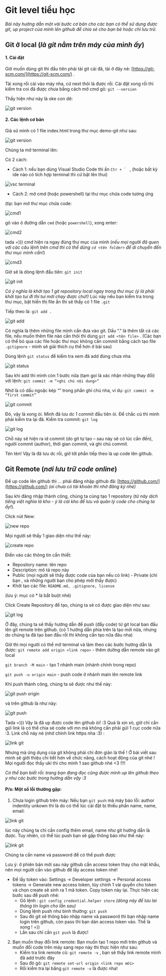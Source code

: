 
# Git level tiểu học

  

*Bài này hướng dẫn một vài bước cơ bản cho các bạn có thể sử dụng được git, up project của mình lên github để chia sẻ cho bạn bè hoặc chỉ lưu trữ.*

  
  

## Git ở local (*là git nằm trên máy của mình ấy*)

#### 1. Cài đặt

Giờ muốn dùng git thì đầu tiên phải tải git cái đã, tải ở đây nè: [https://git-scm.com/](https://git-scm.com/) .

Tải xong rồi cài vào máy nha, cứ next thôi là được rồi. Cài đặt xong rồi thì kiểm tra coi đã được chưa bằng cách mở cmd gõ: ```git --version```

  

Thấy hiện như này là oke con dê:

  

![git version](/lecture01/gitversion.png)

  

#### 2. Các lệnh cơ bản

Giả sử mình có 1 file index.html trong thư mục demo-git như sau:

  

![git version](/lecture01/folder.png)

  

Chúng ta mở terminal lên:

  

Có 2 cách:

* Cách 1: nếu bạn dùng Visual Studio Code thì ấn ```Ctr + ` ``` , (hoặc bất kỳ ide nào có tích hợp terminal thì cứ bật lên thui)

![vsc terminal](/lecture01/vsc-terminal.png)

* Cách 2: mở cmd (hoặc powershell) tại thư mục chứa code tương ứng

  

(tip: bạn mở thư mục chứa code:

![cmd1](/lecture01/cmd1.png)

  

gõ vào ô đường dẫn ```cmd``` (hoặc ```powershell```), xong enter:

![cmd2](/lecture01/cmd2.png)

tada =))) cmd hiện ra ngay đúng thư mục của mình (*nếu mọi người đã quen với các câu lệnh trên cmd thì có thể dùng ```cd <tên folder>``` để di chuyển đến thư mục mình cần!*)

  

![cmd3](/lecture01/cmd3.png)

Giờ sẽ là dòng lệnh đầu tiên: ```git init```

  ![git init](/lecture01/git_init.png)

*Có ý nghĩa là khởi tạo 1 git repository local ngay trong thư mục (ý là phải khởi tạo tui đi thì tui mới chạy được chứ!)*
Lúc này nếu bạn kiểm tra trong thư mục, bật hiển thị file ẩn thì sẽ thấy có 1 file ```.git```

Tiếp theo là: ```git add .```

![git add](/lecture01/git_add.png)

Có nghĩa là thêm những file mình cần đưa vào git. Dấu “.” là thêm tất cả các file, nếu muốn thêm file nào cần thôi thì dùng ```git add <tên file>``` . (Các bạn có thể bỏ qua các file hoặc thư mục không cần commit bằng cách tạo file ```.gitignore```  - mình sẽ giải thích cụ thể hơn ở bài sau)

Dùng lệnh ```git status``` để kiểm tra xem đã add đúng chưa nha

![git status](/lecture01/git_status.png)

Sau khi add thì mình còn 1 bước nữa (tạm gọi là xác nhận những thay đổi) với lệnh: ```git commit -m “<ghi chú nội dung>” ```

Nhớ là có dấu ngoặc kép “” trong phần ghi chú nha, ví dụ: ```git commit -m “first commit”```

![git commit](/lecture01/git_commit.png)

Đó, vậy là xong òi. Mình đã lưu dc 1 commit đầu tiên òi. Để chắc cú thì mình phải kiểm tra lại đã.
Kiểm tra commit: ```git log```

![git log](/lecture01/git_log.png)

Chỗ này sẽ hiện ra id commit (do git tự tạo – sau này sẽ có lúc cần đến), người commit (author), thời gian commit, và ghi chú commit.

Tén tèn! Vậy là đã lưu dc rồi, giờ tới phần tiếp theo là up code lên github.

## Git Remote (*nơi lưu trữ code online*)

Để up code lên github thì ... phải đăng nhập github đã: [https://github.com/](https://github.com/) *(ai chưa có tài khoản thì nhớ đăng ký nhé)*

Sau khi đăng nhập thành công, chúng ta cùng tạo 1 repository (*từ này dịch tiếng việt nghĩa là kho - ý là cái kho để lưu và quản lý code cho chúng ta ấy!*).

Click nút New:

![new repo](/lecture01/new_repo.png)

Mọi người sẽ thấy 1 giao diện như thế này:

![create repo](/lecture01/create_repo.png)

Điền vào các thông tin cần thiết:

 - Repository name: tên repo
 - Description: mô tả repo này
 - Public (mọi người sẽ thấy được code của bạn nếu có link)  - Private (chỉ bạn , và
   những người bạn cho phép mới thấy được)
 - Khởi tạo các file: ```README.md, .gitignore, license```

(lưu ý: mục có * là bắt buột nhé)

Click Create Repository để tạo, chúng ta sẽ có được giao diện như sau:

![git log](/lecture01/repo_first_view.png)

Ở đây, chúng ta sẽ thấy hướng dẫn để push (đẩy code) từ git local ban đầu lên git remote trên github. (có 1 hướng dẫn phía trên là tạo mới nữa, nhưng do chúng ta đã tạo ban đầu rồi thì không cần tạo nữa đâu nha)

Giờ thì mọi người có thể mở terminal và làm theo các bước hướng dẫn là được:
```git remote add origin <link repo>``` - thêm dường dẫn remote vào git local

```git branch -M main``` - tạo 1 nhánh main (nhánh chính trong repo)

```git push -u origin main``` - push code ở nhánh main lên remote link

Khi push thành công, chúng ta sẽ được như thế này:

![git push origin](/lecture01/git_push_origin.png)

và trên github là như này:

![git push](/lecture01/push_github.png)

Tada =))) Vậy là đã up được code lên github òi! :3 Quá là xịn xò, giờ chỉ cần gửi link là có thể chia sẻ code với mn mà không cần phải gửi 1 cục code nữa :3.
Link chỗ này nè (nhớ chỉnh link https nha :3) :

![link git](/lecture01/link_github.png)

Nhưng mà ứng dụng của git không phải chỉ đơn giản là thế ! Ở bài viết sau mình sẽ giới thiệu chi tiết hơn về chức năng, cách hoạt động của git nhé ! Mọi người đọc thấy uki thì cho mình 1 sao github nhé <3 !!!!


*Có thể bạn biết rồi: trang bạn đang đọc cũng được mình up lên github theo y như các bước trong hướng dẫn vậy :3*

#### P/s: Một số lỗi thường gặp:
1. Chưa login github trên máy:
Nếu bạn ```git push``` mà máy báo lỗi: author indentity unkown thì là do có thể lúc cài đặt bị thiếu phần name, name, email:

![link git](/lecture01/git_init_noname.png)

lúc này chúng ta chỉ cần config thêm email, name như git hướng dẫn là được. Tuy nhiên, có thể lúc push bạn sẽ gặp thông báo như thế này:

![link git](/lecture01/push_login.png)

Chúng ta cần name và password để có thể push được

Lưu ý: ở phiên bản mới sau này github cần access token thay cho mật khẩu, nên mọi người cần vào github để lấy access token nhé!
* Để lấy token vào: Settings -> Developer settings -> Personal access tokens -> Generate new  access token, tùy chỉnh 1 vài quyền cho token và chọn create sẽ sinh ra 1 mã token. Copy token này lại. Thực hiện các bước sau để push nhé: 
  + Gõ lệnh : ```git config credential.helper store``` *(dòng này để lưu lai thông tin login cho lần sau)*
  + Dùng lệnh push như bình thường: ```git push```
  + Sau đó git sẽ thông báo nhập name và password thì bạn nhập name login trên github, còn pass thì bạn dán access token vào. Thế là xong ! =))
  + Lần sau chỉ cần ```git push``` là được!
 
2. Bạn muốn thay đổi link remote:
	Bạn muốn tạo 1 repo mới trên github và muốn đổi code trên máy sang repo này thì thực hiện như sau:
	* Kiểm tra link remote cũ: ```git remote -v``` , bạn sẽ thấy link remote mình đã add trước đây
	* Sau đó gõ: ```git remote set-url origin <link repo mới>```
	* Rồi kiểm tra lại bằng ```git remote -v``` là được nha!